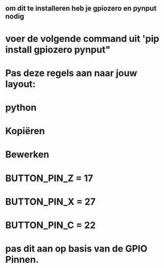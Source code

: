 ## om dit te installeren heb je gpiozero en pynput nodig

# voer de volgende command uit 'pip install gpiozero pynput"


# Pas deze regels aan naar jouw layout:

# python
# Kopiëren
# Bewerken
# BUTTON_PIN_Z = 17
# BUTTON_PIN_X = 27
# BUTTON_PIN_C = 22


# pas dit aan op basis van de GPIO Pinnen.